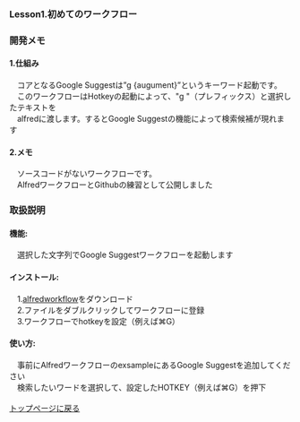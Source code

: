 ### <font size=3>Lesson1.初めてのワークフロー</font><br>
### <font size=3>開発メモ</font>
#### 1.仕組み
　コアとなるGoogle Suggestは”g {augument}”というキーワード起動です。
<br>　このワークフローはHotkeyの起動によって、"g "（プレフィックス）と選択したテキストを
<br>　alfredに渡します。するとGoogle Suggestの機能によって検索候補が現れます
#### 2.メモ
　ソースコードがないワークフローです。
<br>　AlfredワークフローとGithubの練習として公開しました
### <font size=3>取扱説明</font>
#### 機能:
　選択した文字列でGoogle Suggestワークフローを起動します
#### インストール:
　1.[alfredworkflow](https://github.com/KitanoTamotsu/googlesuggest/files/6721029/google.suggest.by.selected.text.alfredworkflow.zip)をダウンロード 
<br>　2.ファイルをダブルクリックしてワークフローに登録
<br>　3.ワークフローでhotkeyを設定（例えば⌘G）
#### 使い方:
　事前にAlfredワークフローのexsampleにあるGoogle Suggestを追加してください
<br>　検索したいワードを選択して、設定したHOTKEY（例えば⌘G）を押下
<br>
<br>
[トップページに戻る](https://kitanotamotsu.github.io/)



